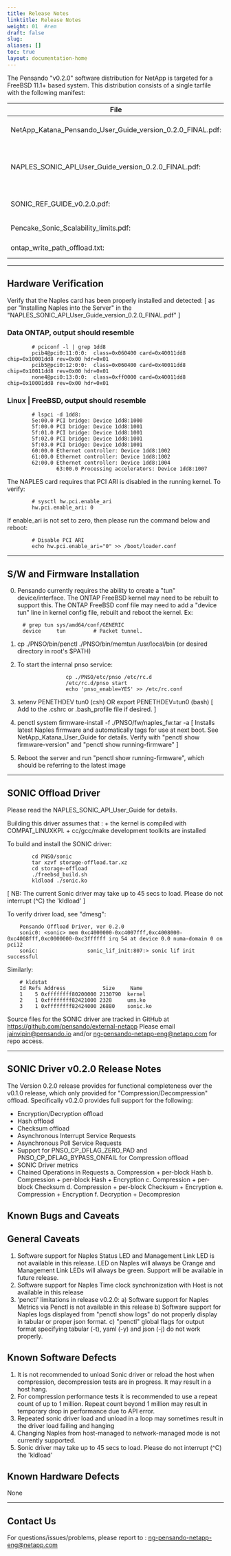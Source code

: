 ```yaml
---
title: Release Notes
linktitle: Release Notes
weight: 01	#rem
draft: false
slug:
aliases: []
toc: true
layout: documentation-home
---
```



The Pensando "v0.2.0" software distribution for NetApp is targeted for a FreeBSD 11.1+ based system.
This distribution consists of a single tarfile with the following manifest:


| File | Description |
|-----------------------------------------------------------|--------------------------------------------------------------------------------------------------------------------|
|NetApp_Katana_Pensando_User_Guide_version_0.2.0_FINAL.pdf: |   Product Overview, Installation, CLI Mgmt,  Product Specs, Known Bugs|
|NAPLES_SONIC_API_User_Guide_version_0.2.0_FINAL.pdf:       |   Detailed API guide for using the SONIC kernel offload driver (currently supporting compression/decompression only) |
|SONIC_REF_GUIDE_v0.2.0.pdf:                                |   doxygen generated reference guide for the SONIC offload driver |
|Pencake_Sonic_Scalability_limits.pdf:                      |   Tunables and examples for the Pencake/SONIC driver |
|ontap_write_path_offload.txt:                              |   NetApp authored SONIC offload driver examples |

---------------------
Hardware Verification
---------------------

Verify that the Naples card has been properly installed and detected:
[ as per "Installing Naples into the Server" in the "NAPLES_SONIC_API_User_Guide_version_0.2.0_FINAL.pdf" ]

### Data ONTAP, output should resemble
```
		# pciconf -l | grep 1dd8
		pcib4@pci0:11:0:0:	class=0x060400 card=0x40011dd8 chip=0x10001dd8 rev=0x00 hdr=0x01
		pcib5@pci0:12:0:0:	class=0x060400 card=0x40011dd8 chip=0x10011dd8 rev=0x00 hdr=0x01
		none4@pci0:13:0:0:	class=0xff0000 card=0x40011dd8 chip=0x10001dd8 rev=0x00 hdr=0x01
```

### Linux | FreeBSD, output should resemble
```
		# lspci -d 1dd8:
		5e:00.0 PCI bridge: Device 1dd8:1000
		5f:00.0 PCI bridge: Device 1dd8:1001
		5f:01.0 PCI bridge: Device 1dd8:1001
		5f:02.0 PCI bridge: Device 1dd8:1001
		5f:03.0 PCI bridge: Device 1dd8:1001
		60:00.0 Ethernet controller: Device 1dd8:1002
		61:00.0 Ethernet controller: Device 1dd8:1002
		62:00.0 Ethernet controller: Device 1dd8:1004
                63:00.0 Processing accelerators: Device 1dd8:1007
```

The NAPLES card requires that PCI ARI is disabled in the running kernel.
To verify:
```
        # sysctl hw.pci.enable_ari
        hw.pci.enable_ari: 0
```

If enable_ari is not set to zero, then please run the command below and reboot:
```
        # Disable PCI ARI
        echo hw.pci.enable_ari="0" >> /boot/loader.conf
```


----------------------------------------
S/W and Firmware Installation
----------------------------------------

0) Pensando currently requires the ability to create a "tun" device/interface.
   The ONTAP FreeBSD kernel may need to be rebuilt to support this.
   The ONTAP FreeBSD conf file may need to add a "device tun" line in kernel config file, rebuilt and reboot the kernel.
   Ex:
```
	 # grep tun sys/amd64/conf/GENERIC
	 device		tun			# Packet tunnel.
```

1) cp ./PNSO/bin/penctl ./PNSO/bin/memtun /usr/local/bin    (or desired directory in root's $PATH)

2) To start the internal pnso service:
```
                   cp ./PNSO/etc/pnso /etc/rc.d
                   /etc/rc.d/pnso start
                   echo 'pnso_enable=YES' >> /etc/rc.conf
```

3) setenv PENETHDEV tun0 (csh)  OR
   export PENETHDEV=tun0 (bash)
[ Add to the .cshrc or .bash_profile file if desired. ]

4) penctl system firmware-install -f ./PNSO/fw/naples_fw.tar -a
[ Installs latest Naples firmware and automatically tags for use at next boot.  See NetApp_Katana_User_Guide for details.
  Verify with "penctl show firmware-version"  and "penctl show running-firmware" ]

5) Reboot the server and run "penctl show running-firmware", which should be referring to the latest image

--------------------
SONIC Offload Driver
--------------------

Please read the NAPLES_SONIC_API_User_Guide for details.

Building this driver assumes that :
     + the kernel is compiled with COMPAT_LINUXKPI.
     + cc/gcc/make development toolkits are installed

To build and install the SONIC driver:
```
		cd PNSO/sonic
		tar xzvf storage-offload.tar.xz
		cd storage-offload
		./freebsd_build.sh
		kldload ./sonic.ko
```
[ NB: The current Sonic driver may take up to 45 secs to load.  Please do not interrupt (^C) the 'kldload' ]

To verify driver load, see "dmesg":
```
	Pensando Offload Driver, ver 0.2.0
	sonic0: <sonic> mem 0xc4000000-0xc4007fff,0xc4008000-0xc4008fff,0xc0000000-0xc3ffffff irq 54 at device 0.0 numa-domain 0 on pci12
	sonic:                sonic_lif_init:807:> sonic lif init successful
```

Similarly:
```
	# kldstat
	Id Refs Address            Size     Name
	1    5 0xffffffff80200000 2130790  kernel
	2    1 0xffffffff82421000 2328     ums.ko
	3    1 0xffffffff82424000 26880    sonic.ko
```

Source files for the SONIC driver are tracked in GitHub
at https://github.com/pensando/external-netapp
Please email jainvipin@pensando.io and/or ng-pensando-netapp-eng@netapp.com for repo access.

---------------------------------
SONIC Driver v0.2.0 Release Notes
---------------------------------

The Version 0.2.0 release provides for functional completeness over the v0.1.0 release,
which only provided for "Compression/Decompression" offload.
Specifically v0.2.0 provides full support for the following:

* Encryption/Decryption offload
* Hash offload
* Checksum offload
* Asynchronous Interrupt Service Requests
* Asynchronous Poll Service Requests
* Support for PNSO_CP_DFLAG_ZERO_PAD and PNSO_CP_DFLAG_BYPASS_ONFAIL
  for Compression offload
* SONIC Driver metrics
* Chained Operations in Requests
  a. Compression + per-block Hash
  b. Compression + per-block Hash + Encryption
  c. Compression + per-block Checksum
  d. Compression + per-block Checksum + Encryption
  e. Compression + Encryption
  f. Decryption + Decompresion



Known Bugs and Caveats
----------------------
General Caveats
---------------

1. Software support for Naples Status LED and Management Link LED is not available in this release.  LED on Naples will always be Orange and Management Link LEDs will always be green.  Support  will be available in future release.
2. Software support for Naples Time clock synchronization with Host is not available in this release
3. 'penctl' limitations in release v0.2.0:
    a) Software support for Naples Metrics via Penctl is not available in this release
    b) Software support for Naples logs displayed from "penctl show logs" do not properly display in tabular or proper json format.
    c) "penctl" global flags for output format specifying tabular (-t), yaml (-y) and json (-j) do not work properly.



Known Software Defects
----------------------

1. It is not recommended to unload Sonic driver or reload the host when compression, decompression tests are in progress. It may result in a host hang.
2. For compression performance tests it is recommended to use a repeat count of up to 1 million. Repeat count beyond 1 million may result in temporary drop in performance due to API error.
3. Repeated sonic driver load and unload in a loop may sometimes result in the driver load failing and hanging
5. Changing Naples from host-managed to network-managed mode is not currently supported.
6. Sonic driver may take up to 45 secs to load.  Please do not interrupt (^C) the 'kldload'



Known Hardware Defects
----------------------

None

----------
Contact Us
---------
For questions/issues/problems, please report to : ng-pensando-netapp-eng@netapp.com

